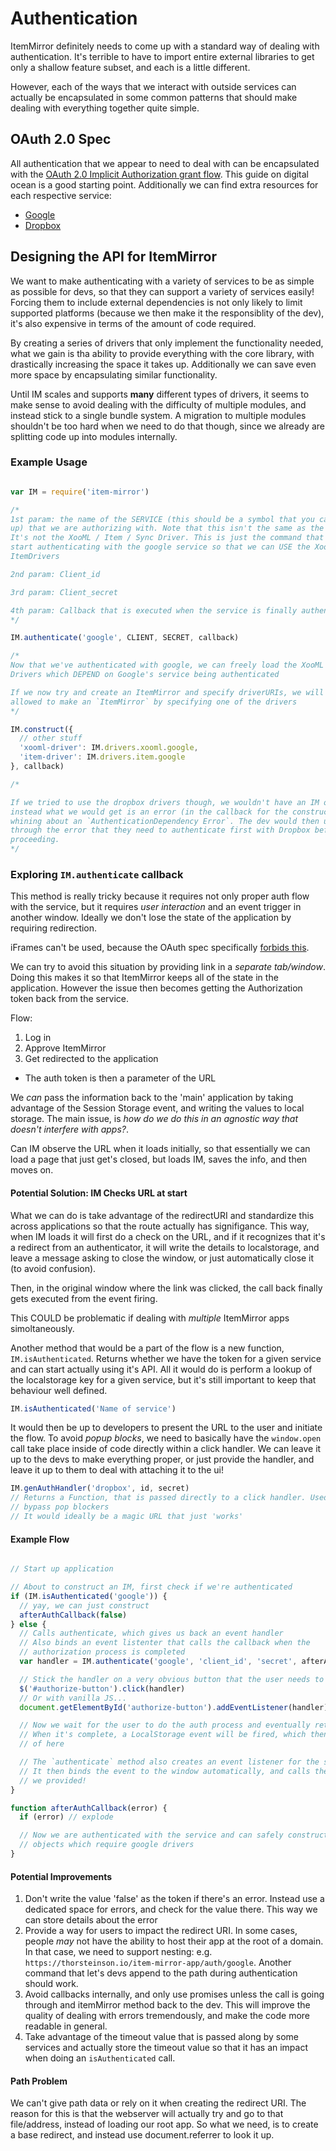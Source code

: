 # Authentication

ItemMirror definitely needs to come up with a standard way of dealing with
authentication. It's terrible to have to import entire external libraries to get
only a shallow feature subset, and each is a little different.

However, each of the ways that we interact with outside services can actually be
encapsulated in some common patterns that should make dealing with everything
together quite simple.

## OAuth 2.0 Spec

All authentication that we appear to need to deal with can be encapsulated with
the [OAuth 2.0 Implicit Authorization grant flow](https://www.digitalocean.com/community/tutorials/an-introduction-to-oauth-2#grant-type-implicit).
This guide on digital ocean is a good starting point. Additionally we can find
extra resources for each respective service:

- [Google](https://developers.google.com/identity/protocols/OAuth2UserAgent)
- [Dropbox](https://developers.google.com/identity/protocols/OAuth2UserAgent)

## Designing the API for ItemMirror

We want to make authenticating with a variety of services to be as simple as
possible for devs, so that they can support a variety of services easily!
Forcing them to include external dependencies is not only likely to limit
supported platforms (because we then make it the responsiblity of the dev), it's
also expensive in terms of the amount of code required.

By creating a series of drivers that only implement the functionality needed,
what we gain is tha ability to provide everything with the core library, with
drastically increasing the space it takes up. Additionally we can save even more
space by encapsulating similar functionality.

Until IM scales and supports __many__ different types of drivers, it seems to
make sense to avoid dealing with the difficulty of multiple modules, and instead
stick to a single bundle system. A migration to multiple modules shouldn't be
too hard when we need to do that though, since we already are splitting code up
into modules internally.

### Example Usage

```js

var IM = require('item-mirror')

/*
1st param: the name of the SERVICE (this should be a symbol that you can look
up) that we are authorizing with. Note that this isn't the same as the driver.
It's not the XooML / Item / Sync Driver. This is just the command that we use to
start authenticating with the google service so that we can USE the XooML /
ItemDrivers

2nd param: Client_id

3rd param: Client_secret

4th param: Callback that is executed when the service is finally authenticated
*/

IM.authenticate('google', CLIENT, SECRET, callback)

/*
Now that we've authenticated with google, we can freely load the XooML and Item
Drivers which DEPEND on Google's service being authenticated

If we now try and create an ItemMirror and specify driverURIs, we will be
allowed to make an `ItemMirror` by specifying one of the drivers
*/

IM.construct({
  // other stuff
  'xooml-driver': IM.drivers.xooml.google,
  'item-driver': IM.drivers.item.google
}, callback)

/*

If we tried to use the dropbox drivers though, we wouldn't have an IM object,
instead what we would get is an error (in the callback for the constructor),
whining about an `AuthenticationDependency Error`. The dev would then understand
through the error that they need to authenticate first with Dropbox before
proceeding.
*/

```

### Exploring `IM.authenticate` callback

This method is really tricky because it requires not only proper auth flow with
the service, but it requires _user interaction_ and an event trigger in another
window. Ideally we don't lose the state of the application by requiring
redirection. 

iFrames can't be used, because the OAuth spec specifically [forbids this](http://tools.ietf.org/html/draft-ietf-oauth-v2-23#section-10.13).

We can try to avoid this situation by providing link in a _separate tab/window_.
Doing this makes it so that ItemMirror keeps all of the state in the
application. However the issue then becomes getting the Authorization token back
from the service.

Flow:

1. Log in
2. Approve ItemMirror
3. Get redirected to the application
  - The auth token is then a parameter of the URL

We _can_ pass the information back to the 'main' application by taking advantage of
the Session Storage event, and writing the values to local storage. The main
issue, is *how do we do this in an agnostic way that doesn't interfere with
apps?*. 

Can IM observe the URL when it loads initially, so that essentially we can load
a page that just get's closed, but loads IM, saves the info, and then moves on.

#### Potential Solution: IM Checks URL at start

What we can do is take advantage of the redirectURI and standardize this across
applications so that the route actually has signifigance. This way, when IM
loads it will first do a check on the URL, and if it recognizes that it's a
redirect from an authenticator, it will write the details to localstorage, and
leave a message asking to close the window, or just automatically close it (to
avoid confusion).

Then, in the original window where the link was clicked, the call back finally
gets executed from the event firing.

This COULD be problematic if dealing with _multiple_ ItemMirror apps
simoltaneously.

Another method that would be a part of the flow is a new function,
`IM.isAuthenticated`. Returns whether we have the token for a given service and
can start actually using it's API. All it would do is perform a lookup of the
localstorage key for a given service, but it's still important to keep that
behaviour well defined.

```js
IM.isAuthenticated('Name of service')
```

It would then be up to developers to present the URL to the user and initiate
the flow. To avoid _popup blocks_, we need to basically have the `window.open`
call take place inside of code directly within a click handler. We can leave it
up to the devs to make everything proper, or just provide the handler, and leave
it up to them to deal with attaching it to the ui!

```js
IM.genAuthHandler('dropbox', id, secret)
// Returns a Function, that is passed directly to a click handler. Used to
// bypass pop blockers
// It would ideally be a magic URL that just 'works'
```

#### Example Flow

```js

// Start up application

// About to construct an IM, first check if we're authenticated
if (IM.isAuthenticated('google')) {
  // yay, we can just construct
  afterAuthCallback(false)
} else {
  // Calls authenticate, which gives us back an event handler
  // Also binds an event listenter that calls the callback when the
  // authorization process is completed
  var handler = IM.authenticate('google', 'client_id', 'secret', afterAuthCallback)

  // Stick the handler on a very obvious button that the user needs to click on
  $('#authorize-button').click(handler)
  // Or with vanilla JS...
  document.getElementById('authorize-button').addEventListener(handler)

  // Now we wait for the user to do the auth process and eventually return
  // When it's complete, a LocalStorage event will be fired, which then gets us
  // of here

  // The `authenticate` method also creates an event listener for the specific service
  // It then binds the event to the window automatically, and calls the callback
  // we provided!
}

function afterAuthCallback(error) {
  if (error) // explode

  // Now we are authenticated with the service and can safely construct IM
  // objects which require google drivers
}

```

#### Potential Improvements

1. Don't write the value 'false' as the token if there's an error. Instead use a
   dedicated space for errors, and check for the value there. This way we can
   store details about the error
2. Provide a way for users to impact the redirect URI. In some cases, people
   _may_ not have the ability to host their app at the root of a domain. In that
   case, we need to support nesting: e.g.
   `https://thorsteinson.io/item-mirror-app/auth/google`. Another command that
   let's devs append to the path during authentication should work.
3. Avoid callbacks internally, and only use promises unless the call is going
   through and itemMirror method back to the dev. This will improve the quality
   of dealing with errors tremendously, and make the code more readable in
   general.
4. Take advantage of the timeout value that is passed along by some services and
   actually store the timeout value so that it has an impact when doing an
   `isAuthenticated` call.

#### Path Problem

We can't give path data or rely on it when creating the redirect URI. The
reason for this is that the webserver will actually try and go to that
file/address, instead of loading our root app. So what we need, is to create
a base redirect, and instead use document.referrer to look it up.
